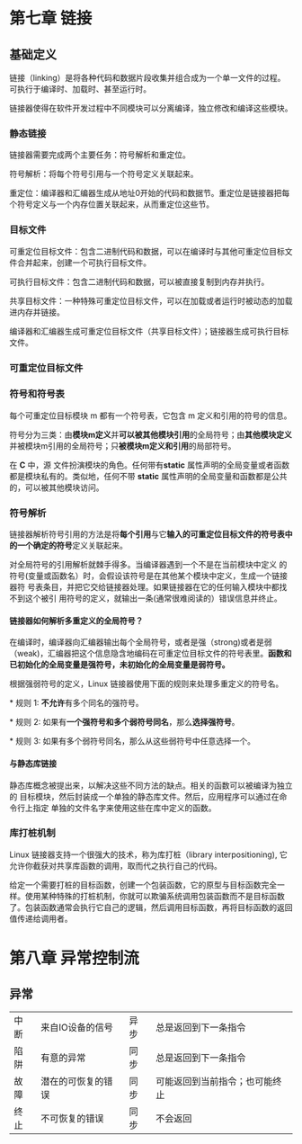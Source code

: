 # 第七章 链接

## 基础定义

链接（linking）是将各种代码和数据片段收集并组合成为一个单一文件的过程。可执行于编译时、加载时、甚至运行时。

链接器使得在软件开发过程中不同模块可以分离编译，独立修改和编译这些模块。

### 静态链接

链接器需要完成两个主要任务：符号解析和重定位。

符号解析：将每个符号引用与一个符号定义关联起来。

重定位：编译器和汇编器生成从地址0开始的代码和数据节。重定位是链接器把每个符号定义与一个内存位置关联起来，从而重定位这些节。

### 目标文件

可重定位目标文件：包含二进制代码和数据，可以在编译时与其他可重定位目标文件合并起来，创建一个可执行目标文件。

可执行目标文件：包含二进制代码和数据，可以被直接复制到内存并执行。

共享目标文件：一种特殊可重定位目标文件，可以在加载或者运行时被动态的加载进内存并链接。

编译器和汇编器生成可重定位目标文件（共享目标文件）；链接器生成可执行目标文件。

### 可重定位目标文件



### 符号和符号表

每个可重定位目标模块 m 都有一个符号表，它包含 m 定义和引用的符号的信息。

符号分为三类：由**模块m定义**并**可以被其他模块引用**的全局符号；由**其他模块定义**并被模块m引用的全局符号；只**被模块m定义和引用**的局部符号。

在 **C** 中，源 文件扮演模块的角色。任何带有**static** 属性声明的全局变量或者函数都是模块私有的。类似地，任何不带 **static** 属性声明的全局变量和函数都是公共的，可以被其他模块访问。

### 符号解析

链接器解析符号引用的方法是将**每个引用**与它**输入的可重定位目标文件的符号表中的一个确定的符号**定义关联起来。

对全局符号的引用解析就棘手得多。当编译器遇到一个不是在当前模块中定义 的符号(变量或函数名）时，会假设该符号是在其他某个模块中定义，生成一个链接器符 号表条目，并把它交给链接器处理。如果链接器在它的任何输入模块中都找不到这个被引 用符号的定义，就输出一条(通常很难阅读的）错误信息并终止。

#### **链接器如何解析多重定义的全局符号？**

在编译时，编译器向汇编器输出每个全局符号，或者是强（strong)或者是弱（weak)，汇编器把这个信息隐含地编码在可重定位目标文件的符号表里。**函数和已初始化的全局变量是强符号，未初始化的全局变量是弱符号。**

根据强弱符号的定义，Linux 链接器使用下面的规则来处理多重定义的符号名。

\* 规则 1: **不允许**有多个同名的强符号。

\* 规则 2: 如果有**一个强符号和多个弱符号同名**，那么**选择强符号**。

\* 规则 3: 如果有多个弱符号同名，那么从这些弱符号中任意选择一个。

#### 与静态库链接

静态库概念被提出来，以解决这些不同方法的缺点。相关的函数可以被编译为独立的 目标模块，然后封装成一个单独的静态库文件。然后，应用程序可以通过在命令行上指定 单独的文件名字来使用这些在库中定义的函数。





### 库打桩机制

Linux 链接器支持一个很强大的技术，称为库打桩（library interpositioning), 它允许你截获对共享库函数的调用，取而代之执行自己的代码。

给定一个需要打桩的目标函数，创建一个包装函数，它的原型与目标函数完全一样。使用某种特殊的打桩机制，你就可以欺骗系统调用包装函数而不是目标函数了。包装函数通常会执行它自己的逻辑，然后调用目标函数，再将目标函数的返回值传递给调用者。



# 第八章 异常控制流

## 异常

|      |                    |      |                                |
| ---- | ------------------ | ---- | ------------------------------ |
| 中断 | 来自IO设备的信号   | 异步 | 总是返回到下一条指令           |
| 陷阱 | 有意的异常         | 同步 | 总是返回到下一条指令           |
| 故障 | 潜在的可恢复的错误 | 同步 | 可能返回到当前指令；也可能终止 |
| 终止 | 不可恢复的错误     | 同步 | 不会返回                       |





